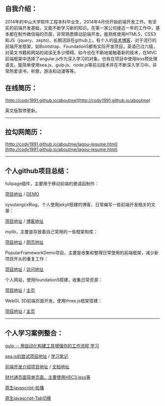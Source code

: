 自我介绍：
------------------

2014年的中山大学软件工程本科毕业生，2014年4月份开始前端开发工作。有坚实的前端开发基础，又能不断学习新的知识。在第一家公司接近一年的工作中，基本都在制作微信端的页面，非常熟悉移动前端开发。能熟练使用HTML5，CSS3和JS（jquery、zepto)，长期活跃在github上，有个人的[技术博客](http://cody1991.github.io/sysutangzxBlog/index.html)，对于流行的前端开发框架，如Bootstrap、Foundation5都有实际开发项目。英语已过六级，对英文书籍和网站的阅读无多少障碍。如今也在不断地接触着新的技术，在MVC前端框架中选择了angular.js作为深入学习的对象。也有在项目中使用less预处理语言。能简单使用sea.js、gulp.js、node.js等前沿技术并在不断深入学习中。非常热爱读书，听歌，游泳和动漫等等。

在线简历：
------------------

[http://cody1991.github.io/aboutme](http://cody1991.github.io/aboutme)

英文版暂停更新。

<hr/>

拉勾网简历：
------------------
[http://cody1991.github.io/aboutme/lagou-resume.html](http://cody1991.github.io/aboutme/lagou-resume.html)
 
<hr/>

个人github项目总结：
------------------
fullpage插件，主要用于移动前端的邀请函制作：

[项目地址](https://github.com/cody1991/fullpage) / [DEMO](http://cody1991.github.io/fullpage/)

sysutangzxBlog，个人使用jekyll搭建的博客，日常编写一些前端开发相关的文章：

[项目地址](https://github.com/cody1991/sysutangzxBlog) / [博客地址](http://cody1991.github.io/sysutangzxBlog/index.html)

mylib，主要是存放着自己常用的一些框架和库：

[项目地址](https://github.com/cody1991/mylib) / [网页地址](http://cody1991.github.io/mylib/)

PopularFrameworkDemo项目，主要是收集和整理日常使用的前端框架，减少新项目开头的重复工作：

[项目地址](https://github.com/cody1991/PopularFrameworkDemo) / [访问地址](http://cody1991.github.io/PopularFrameworkDemo/)

个人网站，使用foundation5搭建，收集日常资源：

[项目地址](https://github.com/cody1991/cody1991.github.io) / [主页](cody1991.github.io)

WebGL 3D前端页面开发，使用three.js框架搭建：

[项目地址](https://github.com/cody1991/webgltang) / [主页](http://cody1991.github.io/webgltang/)

<hr/>

个人学习案例整合：
------------------
[gulp -- 用自动化构建工具增强你的工作流程 学习](https://github.com/cody1991/gulp-study)

[sea.js初尝试项目地址](https://github.com/cody1991/seajs-study) / [学习笔记](http://cody1991.github.io/sysutangzxBlog/frontend/2015/03/28/seajs-study.html)

[前端开发介绍项目地址](https://github.com/cody1991/front-end-introduction) / [文档地址](http://cody1991.github.io/front-end-introduction/)

[财付通页面简单页面，主要使用H5C3,less等](http://cody1991.github.io/aboutme/demo/)

[原生javascript-轮播](http://cody1991.github.io/aboutme/demo/carousel)

[原生javascript-Tab切换](http://cody1991.github.io/aboutme/demo/tab)